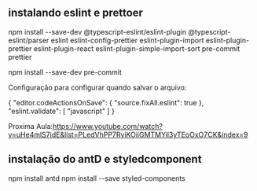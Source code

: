 ## instalando eslint e prettoer

npm install --save-dev @typescript-eslint/eslint-plugin @typescript-eslint/parser eslint eslint-config-prettier eslint-plugin-import eslint-plugin-prettier eslint-plugin-react eslint-plugin-simple-import-sort pre-commit prettier

npm install --save-dev pre-commit

Configuração para configurar quando salvar o arquivo:

{
"editor.codeActionsOnSave": {
"source.fixAll.eslint": true
},
"eslint.validate": [
"javascript"
]
}

Proxima Aula:https://www.youtube.com/watch?v=uHe4mlS7idE&list=PLedVhPP7RyiKOiiGMTMYil3yTEoOxO7CK&index=9

## instalação do antD e styledcomponent

npm install antd
npm install --save styled-components
